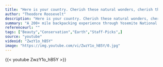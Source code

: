 ```yaml
---
title: "Here is your country. Cherish these natural wonders, cherish the natural resources, cherish the history and romance as a sacred heritage, for your children and your children's children. Do not let selfish men or greedy interests skin your country of its beauty, its riches or its romance."
author: "Theodore Roosevelt"
description: "Here is your country. Cherish these natural wonders, cherish the natural resources, cherish the history and romance as a sacred heritage, for your children and your children's children. Do not let selfish men or greedy interests skin your country of its beauty, its riches or its romance. - Theodore Roosevelt quotes from GetInspired365.com"
summary: "A 200+ mile backpacking experience through Yosemite National Park captured by Colin Delehanty and Sheldon Neill. This project was filmed over the course of 10 months. We spent a combined 45 days in the park capturing the images in this video"
referenceurl: ""
tags: ["Beauty","Conservation","Earth","Staff-Picks",]
source: "youtube"
videoid: "ZwzY1o_hB5Y"
image: "https://img.youtube.com/vi/ZwzY1o_hB5Y/0.jpg"
---
```


{{< youtube ZwzY1o_hB5Y >}}
